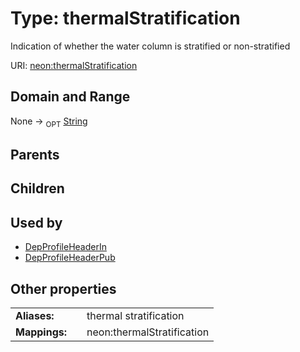 
# Type: thermalStratification


Indication of whether the water column is stratified or non-stratified

URI: [neon:thermalStratification](https://data.neonscience.org/thermalStratification)


## Domain and Range

None ->  <sub>OPT</sub> [String](types/String.md)

## Parents


## Children


## Used by

 * [DepProfileHeaderIn](DepProfileHeaderIn.md)
 * [DepProfileHeaderPub](DepProfileHeaderPub.md)

## Other properties

|  |  |  |
| --- | --- | --- |
| **Aliases:** | | thermal stratification |
| **Mappings:** | | neon:thermalStratification |

